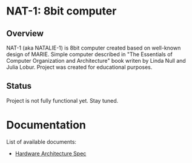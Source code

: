 # NAT-1: 8bit computer

## Overview
NAT-1 (aka NATALIE-1) is 8bit computer created based on well-known design of MARIE.
Simple computer described in "The Essentials of Computer Organization and Architecture"
book writen by Linda Null and Julia Lobur. Project was created for educational purposes.

## Status
Project is not fully functional yet. Stay tuned.

# Documentation
List of available documents:
- [Hardware Architecture Spec](doc/hw-arch-spec.md)
